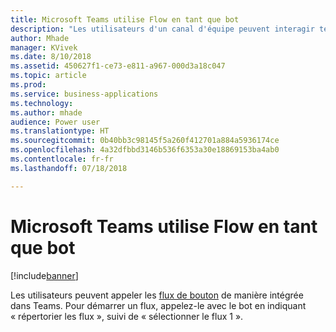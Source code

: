 ```yaml
---
title: Microsoft Teams utilise Flow en tant que bot
description: "Les utilisateurs d'un canal d'équipe peuvent interagir textuellement avec un flux, en tapant simplement des commandes dans un canal pour interagir avec celui-ci."
author: Mhade
manager: KVivek
ms.date: 8/10/2018
ms.assetid: 450627f1-ce73-e811-a967-000d3a18c047
ms.topic: article
ms.prod: 
ms.service: business-applications
ms.technology: 
ms.author: mhade
audience: Power user
ms.translationtype: HT
ms.sourcegitcommit: 0b40bb3c98145f5a260f412701a884a5936174ce
ms.openlocfilehash: 4a32dfbbd3146b536f6353a30e18869153ba4ab0
ms.contentlocale: fr-fr
ms.lasthandoff: 07/18/2018

---
```

# <a name="microsoft-teams-uses-flow-as-a-bot"></a>Microsoft Teams utilise Flow en tant que bot


[!include[banner](../../includes/banner.md)]

Les utilisateurs peuvent appeler les [flux de bouton](https://docs.microsoft.com/flow/introduction-to-button-flows) de manière intégrée dans Teams. Pour démarrer un flux, appelez-le avec le bot en indiquant « répertorier les flux », suivi de « sélectionner le flux 1 ».

